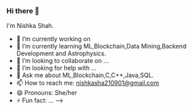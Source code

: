 ### Hi there 👋
I'm Nishka Shah.


- 🔭 I’m currently working on 
- 🌱 I’m currently learning ML,Blockchain,Data Mining,Backend Development and Astrophysics.
- 👯 I’m looking to collaborate on ...
- 🤔 I’m looking for help with ...
- 💬 Ask me about ML,Blockchain,C,C++,Java,SQL.
- 📫 How to reach me: nishkasha210901@gmail.com
- 😄 Pronouns: She/her
- ⚡ Fun fact: ...
-->
